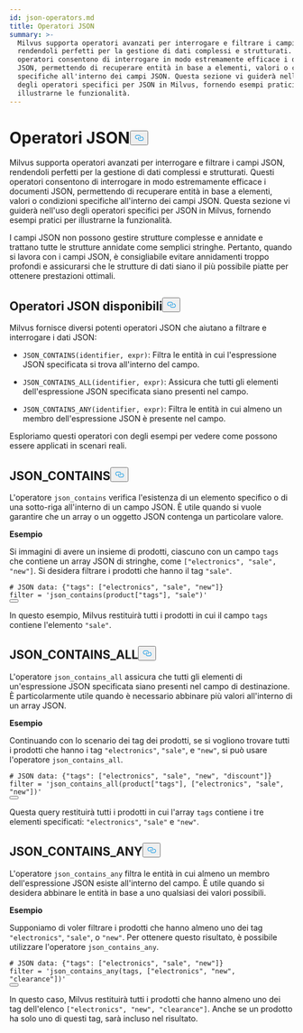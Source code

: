 ```yaml
---
id: json-operators.md
title: Operatori JSON
summary: >-
  Milvus supporta operatori avanzati per interrogare e filtrare i campi JSON,
  rendendoli perfetti per la gestione di dati complessi e strutturati. Questi
  operatori consentono di interrogare in modo estremamente efficace i documenti
  JSON, permettendo di recuperare entità in base a elementi, valori o condizioni
  specifiche all'interno dei campi JSON. Questa sezione vi guiderà nell'uso
  degli operatori specifici per JSON in Milvus, fornendo esempi pratici per
  illustrarne le funzionalità.
---
```

<h1 id="JSON-Operators" class="common-anchor-header">Operatori JSON<button data-href="#JSON-Operators" class="anchor-icon" translate="no">
      <svg translate="no"
        aria-hidden="true"
        focusable="false"
        height="20"
        version="1.1"
        viewBox="0 0 16 16"
        width="16"
      >
        <path
          fill="#0092E4"
          fill-rule="evenodd"
          d="M4 9h1v1H4c-1.5 0-3-1.69-3-3.5S2.55 3 4 3h4c1.45 0 3 1.69 3 3.5 0 1.41-.91 2.72-2 3.25V8.59c.58-.45 1-1.27 1-2.09C10 5.22 8.98 4 8 4H4c-.98 0-2 1.22-2 2.5S3 9 4 9zm9-3h-1v1h1c1 0 2 1.22 2 2.5S13.98 12 13 12H9c-.98 0-2-1.22-2-2.5 0-.83.42-1.64 1-2.09V6.25c-1.09.53-2 1.84-2 3.25C6 11.31 7.55 13 9 13h4c1.45 0 3-1.69 3-3.5S14.5 6 13 6z"
        ></path>
      </svg>
    </button></h1><p>Milvus supporta operatori avanzati per interrogare e filtrare i campi JSON, rendendoli perfetti per la gestione di dati complessi e strutturati. Questi operatori consentono di interrogare in modo estremamente efficace i documenti JSON, permettendo di recuperare entità in base a elementi, valori o condizioni specifiche all'interno dei campi JSON. Questa sezione vi guiderà nell'uso degli operatori specifici per JSON in Milvus, fornendo esempi pratici per illustrarne la funzionalità.</p>
<div class="alert note">
<p>I campi JSON non possono gestire strutture complesse e annidate e trattano tutte le strutture annidate come semplici stringhe. Pertanto, quando si lavora con i campi JSON, è consigliabile evitare annidamenti troppo profondi e assicurarsi che le strutture di dati siano il più possibile piatte per ottenere prestazioni ottimali.</p>
</div>
<h2 id="Available-JSON-Operators" class="common-anchor-header">Operatori JSON disponibili<button data-href="#Available-JSON-Operators" class="anchor-icon" translate="no">
      <svg translate="no"
        aria-hidden="true"
        focusable="false"
        height="20"
        version="1.1"
        viewBox="0 0 16 16"
        width="16"
      >
        <path
          fill="#0092E4"
          fill-rule="evenodd"
          d="M4 9h1v1H4c-1.5 0-3-1.69-3-3.5S2.55 3 4 3h4c1.45 0 3 1.69 3 3.5 0 1.41-.91 2.72-2 3.25V8.59c.58-.45 1-1.27 1-2.09C10 5.22 8.98 4 8 4H4c-.98 0-2 1.22-2 2.5S3 9 4 9zm9-3h-1v1h1c1 0 2 1.22 2 2.5S13.98 12 13 12H9c-.98 0-2-1.22-2-2.5 0-.83.42-1.64 1-2.09V6.25c-1.09.53-2 1.84-2 3.25C6 11.31 7.55 13 9 13h4c1.45 0 3-1.69 3-3.5S14.5 6 13 6z"
        ></path>
      </svg>
    </button></h2><p>Milvus fornisce diversi potenti operatori JSON che aiutano a filtrare e interrogare i dati JSON:</p>
<ul>
<li><p><code translate="no">JSON_CONTAINS(identifier, expr)</code>: Filtra le entità in cui l'espressione JSON specificata si trova all'interno del campo.</p></li>
<li><p><code translate="no">JSON_CONTAINS_ALL(identifier, expr)</code>: Assicura che tutti gli elementi dell'espressione JSON specificata siano presenti nel campo.</p></li>
<li><p><code translate="no">JSON_CONTAINS_ANY(identifier, expr)</code>: Filtra le entità in cui almeno un membro dell'espressione JSON è presente nel campo.</p></li>
</ul>
<p>Esploriamo questi operatori con degli esempi per vedere come possono essere applicati in scenari reali.</p>
<h2 id="JSONCONTAINS" class="common-anchor-header">JSON_CONTAINS<button data-href="#JSONCONTAINS" class="anchor-icon" translate="no">
      <svg translate="no"
        aria-hidden="true"
        focusable="false"
        height="20"
        version="1.1"
        viewBox="0 0 16 16"
        width="16"
      >
        <path
          fill="#0092E4"
          fill-rule="evenodd"
          d="M4 9h1v1H4c-1.5 0-3-1.69-3-3.5S2.55 3 4 3h4c1.45 0 3 1.69 3 3.5 0 1.41-.91 2.72-2 3.25V8.59c.58-.45 1-1.27 1-2.09C10 5.22 8.98 4 8 4H4c-.98 0-2 1.22-2 2.5S3 9 4 9zm9-3h-1v1h1c1 0 2 1.22 2 2.5S13.98 12 13 12H9c-.98 0-2-1.22-2-2.5 0-.83.42-1.64 1-2.09V6.25c-1.09.53-2 1.84-2 3.25C6 11.31 7.55 13 9 13h4c1.45 0 3-1.69 3-3.5S14.5 6 13 6z"
        ></path>
      </svg>
    </button></h2><p>L'operatore <code translate="no">json_contains</code> verifica l'esistenza di un elemento specifico o di una sotto-riga all'interno di un campo JSON. È utile quando si vuole garantire che un array o un oggetto JSON contenga un particolare valore.</p>
<p><strong>Esempio</strong></p>
<p>Si immagini di avere un insieme di prodotti, ciascuno con un campo <code translate="no">tags</code> che contiene un array JSON di stringhe, come <code translate="no">[&quot;electronics&quot;, &quot;sale&quot;, &quot;new&quot;]</code>. Si desidera filtrare i prodotti che hanno il tag <code translate="no">&quot;sale&quot;</code>.</p>
<pre><code translate="no" class="language-python"><span class="hljs-comment"># JSON data: {&quot;tags&quot;: [&quot;electronics&quot;, &quot;sale&quot;, &quot;new&quot;]}</span>
<span class="hljs-built_in">filter</span> = <span class="hljs-string">&#x27;json_contains(product[&quot;tags&quot;], &quot;sale&quot;)&#x27;</span>
<button class="copy-code-btn"></button></code></pre>
<p>In questo esempio, Milvus restituirà tutti i prodotti in cui il campo <code translate="no">tags</code> contiene l'elemento <code translate="no">&quot;sale&quot;</code>.</p>
<h2 id="JSONCONTAINSALL" class="common-anchor-header">JSON_CONTAINS_ALL<button data-href="#JSONCONTAINSALL" class="anchor-icon" translate="no">
      <svg translate="no"
        aria-hidden="true"
        focusable="false"
        height="20"
        version="1.1"
        viewBox="0 0 16 16"
        width="16"
      >
        <path
          fill="#0092E4"
          fill-rule="evenodd"
          d="M4 9h1v1H4c-1.5 0-3-1.69-3-3.5S2.55 3 4 3h4c1.45 0 3 1.69 3 3.5 0 1.41-.91 2.72-2 3.25V8.59c.58-.45 1-1.27 1-2.09C10 5.22 8.98 4 8 4H4c-.98 0-2 1.22-2 2.5S3 9 4 9zm9-3h-1v1h1c1 0 2 1.22 2 2.5S13.98 12 13 12H9c-.98 0-2-1.22-2-2.5 0-.83.42-1.64 1-2.09V6.25c-1.09.53-2 1.84-2 3.25C6 11.31 7.55 13 9 13h4c1.45 0 3-1.69 3-3.5S14.5 6 13 6z"
        ></path>
      </svg>
    </button></h2><p>L'operatore <code translate="no">json_contains_all</code> assicura che tutti gli elementi di un'espressione JSON specificata siano presenti nel campo di destinazione. È particolarmente utile quando è necessario abbinare più valori all'interno di un array JSON.</p>
<p><strong>Esempio</strong></p>
<p>Continuando con lo scenario dei tag dei prodotti, se si vogliono trovare tutti i prodotti che hanno i tag <code translate="no">&quot;electronics&quot;</code>, <code translate="no">&quot;sale&quot;</code>, e <code translate="no">&quot;new&quot;</code>, si può usare l'operatore <code translate="no">json_contains_all</code>.</p>
<pre><code translate="no" class="language-python"><span class="hljs-comment"># JSON data: {&quot;tags&quot;: [&quot;electronics&quot;, &quot;sale&quot;, &quot;new&quot;, &quot;discount&quot;]}</span>
<span class="hljs-built_in">filter</span> = <span class="hljs-string">&#x27;json_contains_all(product[&quot;tags&quot;], [&quot;electronics&quot;, &quot;sale&quot;, &quot;new&quot;])&#x27;</span>
<button class="copy-code-btn"></button></code></pre>
<p>Questa query restituirà tutti i prodotti in cui l'array <code translate="no">tags</code> contiene i tre elementi specificati: <code translate="no">&quot;electronics&quot;</code>, <code translate="no">&quot;sale&quot;</code> e <code translate="no">&quot;new&quot;</code>.</p>
<h2 id="JSONCONTAINSANY" class="common-anchor-header">JSON_CONTAINS_ANY<button data-href="#JSONCONTAINSANY" class="anchor-icon" translate="no">
      <svg translate="no"
        aria-hidden="true"
        focusable="false"
        height="20"
        version="1.1"
        viewBox="0 0 16 16"
        width="16"
      >
        <path
          fill="#0092E4"
          fill-rule="evenodd"
          d="M4 9h1v1H4c-1.5 0-3-1.69-3-3.5S2.55 3 4 3h4c1.45 0 3 1.69 3 3.5 0 1.41-.91 2.72-2 3.25V8.59c.58-.45 1-1.27 1-2.09C10 5.22 8.98 4 8 4H4c-.98 0-2 1.22-2 2.5S3 9 4 9zm9-3h-1v1h1c1 0 2 1.22 2 2.5S13.98 12 13 12H9c-.98 0-2-1.22-2-2.5 0-.83.42-1.64 1-2.09V6.25c-1.09.53-2 1.84-2 3.25C6 11.31 7.55 13 9 13h4c1.45 0 3-1.69 3-3.5S14.5 6 13 6z"
        ></path>
      </svg>
    </button></h2><p>L'operatore <code translate="no">json_contains_any</code> filtra le entità in cui almeno un membro dell'espressione JSON esiste all'interno del campo. È utile quando si desidera abbinare le entità in base a uno qualsiasi dei valori possibili.</p>
<p><strong>Esempio</strong></p>
<p>Supponiamo di voler filtrare i prodotti che hanno almeno uno dei tag <code translate="no">&quot;electronics&quot;</code>, <code translate="no">&quot;sale&quot;</code>, o <code translate="no">&quot;new&quot;</code>. Per ottenere questo risultato, è possibile utilizzare l'operatore <code translate="no">json_contains_any</code>.</p>
<pre><code translate="no" class="language-python"><span class="hljs-comment"># JSON data: {&quot;tags&quot;: [&quot;electronics&quot;, &quot;sale&quot;, &quot;new&quot;]}</span>
<span class="hljs-built_in">filter</span> = <span class="hljs-string">&#x27;json_contains_any(tags, [&quot;electronics&quot;, &quot;new&quot;, &quot;clearance&quot;])&#x27;</span>
<button class="copy-code-btn"></button></code></pre>
<p>In questo caso, Milvus restituirà tutti i prodotti che hanno almeno uno dei tag dell'elenco <code translate="no">[&quot;electronics&quot;, &quot;new&quot;, &quot;clearance&quot;]</code>. Anche se un prodotto ha solo uno di questi tag, sarà incluso nel risultato.</p>

